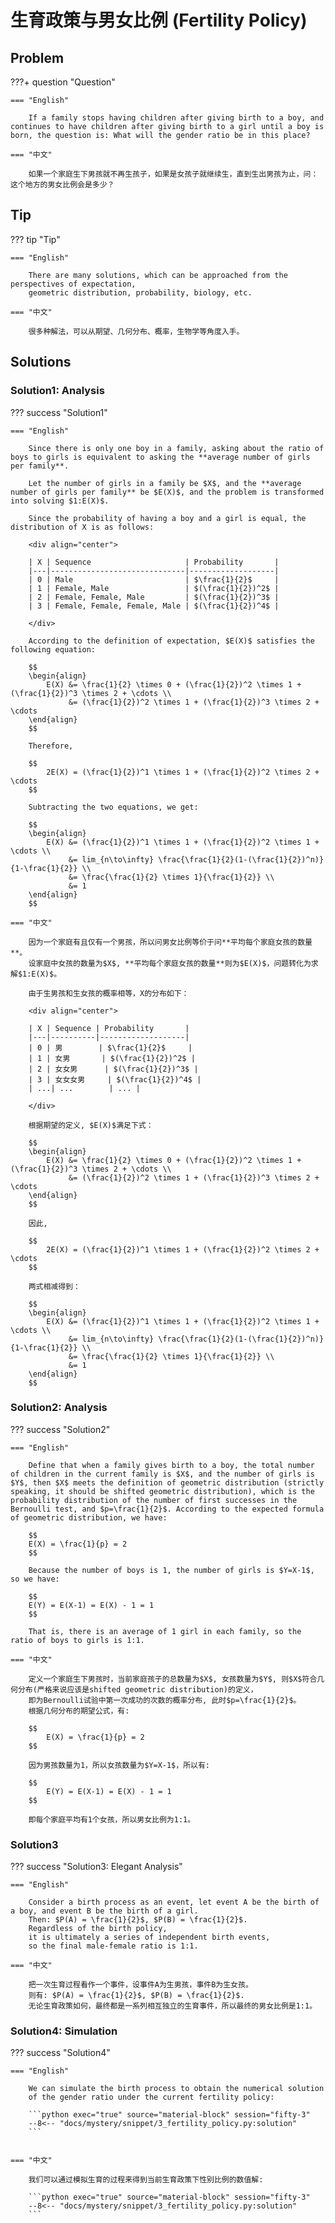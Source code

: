 # 生育政策与男女比例 (Fertility Policy)


## Problem

???+ question "Question"

    === "English"

        If a family stops having children after giving birth to a boy, and continues to have children after giving birth to a girl until a boy is born, the question is: What will the gender ratio be in this place?

    === "中文"

        如果一个家庭生下男孩就不再生孩子，如果是女孩子就继续生，直到生出男孩为止，问：这个地方的男女比例会是多少？


## Tip

??? tip "Tip"

    === "English"

        There are many solutions, which can be approached from the perspectives of expectation,
        geometric distribution, probability, biology, etc.

    === "中文"

        很多种解法，可以从期望、几何分布、概率，生物学等角度入手。

## Solutions

### Solution1: Analysis

??? success "Solution1"

    === "English"

        Since there is only one boy in a family, asking about the ratio of boys to girls is equivalent to asking the **average number of girls per family**.

        Let the number of girls in a family be $X$, and the **average number of girls per family** be $E(X)$, and the problem is transformed into solving $1:E(X)$.

        Since the probability of having a boy and a girl is equal, the distribution of X is as follows:

        <div align="center">

        | X | Sequence                     | Probability       |
        |---|------------------------------|-------------------|
        | 0 | Male                         | $\frac{1}{2}$     |
        | 1 | Female, Male                 | $(\frac{1}{2})^2$ |
        | 2 | Female, Female, Male         | $(\frac{1}{2})^3$ |
        | 3 | Female, Female, Female, Male | $(\frac{1}{2})^4$ |

        </div>

        According to the definition of expectation, $E(X)$ satisfies the following equation:

        $$
        \begin{align}
            E(X) &= \frac{1}{2} \times 0 + (\frac{1}{2})^2 \times 1 + (\frac{1}{2})^3 \times 2 + \cdots \\
                 &= (\frac{1}{2})^2 \times 1 + (\frac{1}{2})^3 \times 2 + \cdots
        \end{align}
        $$

        Therefore,

        $$
            2E(X) = (\frac{1}{2})^1 \times 1 + (\frac{1}{2})^2 \times 2 + \cdots
        $$

        Subtracting the two equations, we get:

        $$
        \begin{align}
            E(X) &= (\frac{1}{2})^1 \times 1 + (\frac{1}{2})^2 \times 1 + \cdots \\
                 &= lim_{n\to\infty} \frac{\frac{1}{2}(1-(\frac{1}{2})^n)}{1-\frac{1}{2}} \\
                 &= \frac{\frac{1}{2} \times 1}{\frac{1}{2}} \\
                 &= 1
        \end{align}
        $$

    === "中文"

        因为一个家庭有且仅有一个男孩，所以问男女比例等价于问**平均每个家庭女孩的数量**。
        设家庭中女孩的数量为$X$, **平均每个家庭女孩的数量**则为$E(X)$，问题转化为求解$1:E(X)$。

        由于生男孩和生女孩的概率相等，X的分布如下：

        <div align="center">

        | X | Sequence | Probability       |
        |---|----------|-------------------|
        | 0 | 男        | $\frac{1}{2}$     |
        | 1 | 女男       | $(\frac{1}{2})^2$ |
        | 2 | 女女男      | $(\frac{1}{2})^3$ |
        | 3 | 女女女男     | $(\frac{1}{2})^4$ |
        | ...| ...        | ... |

        </div>

        根据期望的定义, $E(X)$满足下式：

        $$
        \begin{align}
            E(X) &= \frac{1}{2} \times 0 + (\frac{1}{2})^2 \times 1 + (\frac{1}{2})^3 \times 2 + \cdots \\
                 &= (\frac{1}{2})^2 \times 1 + (\frac{1}{2})^3 \times 2 + \cdots
        \end{align}
        $$

        因此,

        $$
            2E(X) = (\frac{1}{2})^1 \times 1 + (\frac{1}{2})^2 \times 2 + \cdots
        $$

        两式相减得到：

        $$
        \begin{align}
            E(X) &= (\frac{1}{2})^1 \times 1 + (\frac{1}{2})^2 \times 1 + \cdots \\
                 &= lim_{n\to\infty} \frac{\frac{1}{2}(1-(\frac{1}{2})^n)}{1-\frac{1}{2}} \\
                 &= \frac{\frac{1}{2} \times 1}{\frac{1}{2}} \\
                 &= 1
        \end{align}
        $$

### Solution2: Analysis

??? success "Solution2"

    === "English"

        Define that when a family gives birth to a boy, the total number of children in the current family is $X$, and the number of girls is $Y$, then $X$ meets the definition of geometric distribution (strictly speaking, it should be shifted geometric distribution), which is the probability distribution of the number of first successes in the Bernoulli test, and $p=\frac{1}{2}$. According to the expected formula of geometric distribution, we have:

        $$
        E(X) = \frac{1}{p} = 2
        $$

        Because the number of boys is 1, the number of girls is $Y=X-1$, so we have:

        $$
        E(Y) = E(X-1) = E(X) - 1 = 1
        $$

        That is, there is an average of 1 girl in each family, so the ratio of boys to girls is 1:1.

    === "中文"

        定义一个家庭生下男孩时，当前家庭孩子的总数量为$X$, 女孩数量为$Y$, 则$X$符合几何分布(严格来说应该是shifted geometric distribution)的定义，
        即为Bernoulli试验中第一次成功的次数的概率分布, 此时$p=\frac{1}{2}$。
        根据几何分布的期望公式，有:

        $$
            E(X) = \frac{1}{p} = 2
        $$

        因为男孩数量为1，所以女孩数量为$Y=X-1$，所以有:

        $$
            E(Y) = E(X-1) = E(X) - 1 = 1
        $$

        即每个家庭平均有1个女孩，所以男女比例为1:1。


### Solution3

??? success "Solution3: Elegant Analysis"

    === "English"

        Consider a birth process as an event, let event A be the birth of a boy, and event B be the birth of a girl.
        Then: $P(A) = \frac{1}{2}$, $P(B) = \frac{1}{2}$.
        Regardless of the birth policy,
        it is ultimately a series of independent birth events,
        so the final male-female ratio is 1:1.

    === "中文"

        把一次生育过程看作一个事件，设事件A为生男孩，事件B为生女孩。
        则有: $P(A) = \frac{1}{2}$, $P(B) = \frac{1}{2}$.
        无论生育政策如何，最终都是一系列相互独立的生育事件，所以最终的男女比例是1:1。


### Solution4: Simulation


??? success "Solution4"

    === "English"

        We can simulate the birth process to obtain the numerical solution 
        of the gender ratio under the current fertility policy:

        ```python exec="true" source="material-block" session="fifty-3"
        --8<-- "docs/mystery/snippet/3_fertility_policy.py:solution"
        ```


    === "中文"

        我们可以通过模拟生育的过程来得到当前生育政策下性别比例的数值解:

        ```python exec="true" source="material-block" session="fifty-3"
        --8<-- "docs/mystery/snippet/3_fertility_policy.py:solution"
        ```
